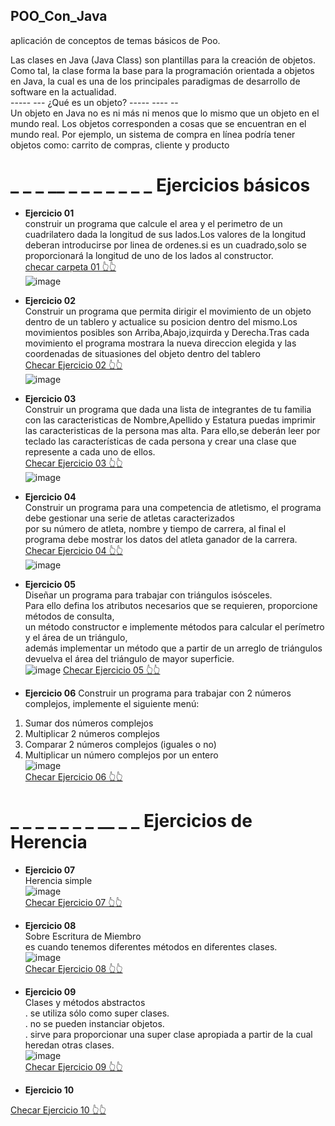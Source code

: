 ##              POO_Con_Java
aplicación de conceptos de temas básicos de Poo.
            
Las clases en Java (Java Class) son plantillas para la creación de objetos. Como tal, la clase forma la base para la programación orientada a objetos en Java, 
la cual es una de los principales paradigmas de desarrollo de software en la actualidad.                                                    
                                    -----   ---   ¿Qué es un objeto? ----- ---- --                                                                                     
 Un objeto en Java no es ni más ni menos que lo mismo que un objeto en el mundo real. Los objetos corresponden a cosas que se encuentran en el mundo real.
 Por ejemplo, un sistema de compra en línea podría tener objetos como: carrito de compras, cliente y producto
 
 #  _ _ _  __ _  _ _ _  _ _ _      Ejercicios básicos                     
 
 - **Ejercicio 01**                                                                                                                                           
construir un programa que calcule el area y el perimetro de un cuadrilatero dada la longitud de sus lados.Los valores de la longitud deberan introducirse por linea de  ordenes.si es un cuadrado,solo se proporcionará la longitud de uno de los lados al constructor.                                     
 [ checar carpeta 01 👆👆 ](https://github.com/Emmlg/POO_Con_Java/tree/main/Ejercicio01)                                     
 ![image](https://user-images.githubusercontent.com/105991940/175837411-60fe31e2-05cd-47bd-9b4c-8a16e29efd01.png)


- **Ejercicio 02**                                                        
Construir un programa que permita dirigir el movimiento de un objeto dentro de un tablero y actualice su posicion dentro del mismo.Los movimientos posibles son Arriba,Abajo,izquirda y Derecha.Tras cada movimiento el programa mostrara la nueva direccion elegida y las coordenadas de situasiones del objeto dentro del tablero  
[ Checar Ejercicio 02 👆👆](https://github.com/Emmlg/POO_Con_Java/tree/main/Ejercicio02)                                  
 ![image](https://user-images.githubusercontent.com/105991940/175843412-17c2ea20-cba4-4818-8f7e-bea2c2affd00.png)

-  **Ejercicio 03**                                                                                                                                            
Construir un programa que dada una lista de integrantes de tu familia con las caracteristicas de Nombre,Apellido y Estatura puedas imprimir las caracteristicas de la persona mas alta. Para ello,se deberán leer por teclado las características de cada persona y crear una clase que represente a cada uno de ellos.                          
[ Checar Ejercicio 03 👆👆 ](https://github.com/Emmlg/POO_Con_Java/tree/main/Ejercicio03)                                                                                          
![image](https://user-images.githubusercontent.com/105991940/175964492-78e6d91e-74c1-4b8a-9e5e-aa871270171f.png)

- **Ejercicio 04**                                                      
Construir un programa para una competencia de atletismo, el programa debe gestionar una serie de atletas caracterizados                         
por su número de atleta, nombre y tiempo de carrera, al final el programa debe mostrar los datos del atleta ganador de la carrera.              
[ Checar Ejercicio 04 👆👆 ](https://github.com/Emmlg/POO_Con_Java/tree/main/Ejercicio04)                               
![image](https://user-images.githubusercontent.com/105991940/176077747-60044622-a694-4456-99df-b309187f66c5.png)

- **Ejercicio 05**                              
Diseñar un programa para trabajar con triángulos isósceles.                        
Para ello defina los atributos necesarios que se requieren, proporcione métodos de consulta,                            
un método constructor e implemente métodos para calcular el perímetro y el área de un triángulo,                                    
además implementar un método que a partir de un arreglo de triángulos devuelva el área del triángulo de mayor superficie.                                   
![image](https://user-images.githubusercontent.com/105991940/176590670-1e4681a9-f67f-48b9-a94e-54537aa8422a.png)
[ Checar Ejercicio 05 👆👆 ](https://github.com/Emmlg/POO_Con_Java/tree/main/Ejercicio05)                               

- **Ejercicio 06**
Construir un programa para trabajar con 2 números complejos, implemente el siguiente menú:
1. Sumar dos números complejos
2. Multiplicar 2 números complejos
3. Comparar 2 números complejos (iguales o no)
4. Multiplicar un número complejos por un entero                                    
![image](https://user-images.githubusercontent.com/105991940/177024460-22f65817-307b-471e-baa9-2bd8630431d9.png)                                                      
[ Checar Ejercicio 06 👆👆 ](https://github.com/Emmlg/POO_Con_Java/tree/main/Ejercicio06)                               

#  _ _ _ _ _ _ _ __ _ _  Ejercicios de Herencia                          

- **Ejercicio 07**                                          
Herencia simple                                                                                                
![image](https://user-images.githubusercontent.com/105991940/177071322-c0089661-4da4-48c8-b5dd-8b695ec28d0e.png)                    
[ Checar Ejercicio 07 👆👆 ](https://github.com/Emmlg/POO_Con_Java/tree/main/Ejercicio07)                                                              

- **Ejercicio 08**                                                                               
Sobre Escritura de Miembro                                                                                                                              
es cuando tenemos diferentes métodos en diferentes clases.                                                      
![image](https://user-images.githubusercontent.com/105991940/178116543-59cadcd5-fd6e-4ab6-afeb-5d415921c5e5.png)                    
[ Checar Ejercicio 08 👆👆 ](https://github.com/Emmlg/POO_Con_Java/tree/main/Ejercicio08)                               

- **Ejercicio 09**                                          
Clases y métodos abstractos                                             
. se utiliza sólo como super clases.                                                
. no se pueden instanciar objetos.                                                  
. sirve para proporcionar una super clase apropiada a partir de la cual heredan otras clases.  
![image](https://user-images.githubusercontent.com/105991940/178119502-3b720373-9536-43c6-9dad-43217215909e.png)                                
[ Checar Ejercicio 09 👆👆 ](https://github.com/Emmlg/POO_Con_Java/tree/main/Ejercicio09)                                           

- **Ejercicio 10**

[ Checar Ejercicio 10 👆👆 ](https://github.com/Emmlg/POO_Con_Java/tree/main/Ejercicio10)



 
 
 
 
 
 
 



